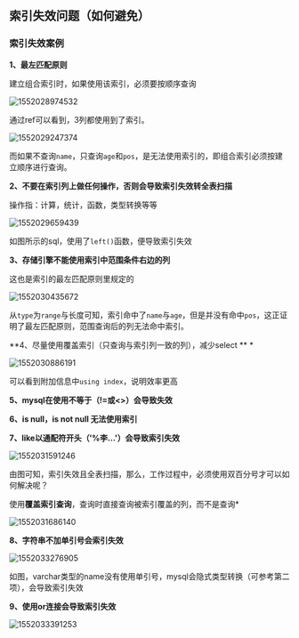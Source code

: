 ## 索引失效问题（如何避免）

### 索引失效案例

**1、最左匹配原则**

建立组合索引时，如果使用该索引，必须要按顺序查询

![1552028974532](../image/1552028974532.png)

通过ref可以看到，3列都使用到了索引。

![1552029247374](../image/1552029247374.png)

而如果不查询`name`，只查询`age`和`pos`，是无法使用索引的，即组合索引必须按建立顺序进行查询。

**2、不要在索引列上做任何操作，否则会导致索引失效转全表扫描**

操作指：计算，统计，函数，类型转换等等

![1552029659439](../image/1552029659439.png)

如图所示的sql，使用了`left()`函数，便导致索引失效

**3、存储引擎不能使用索引中范围条件右边的列**

这也是索引的最左匹配原则里规定的

![1552030435672](../image/1552030435672.png)

从`type`为`range`与长度可知，索引命中了`name`与`age`，但是并没有命中`pos`，这正证明了最左匹配原则，范围查询后的列无法命中索引。

**4、尽量使用覆盖索引（只查询与索引列一致的列），减少select ** *

![1552030886191](../image/1552030886191.png)

可以看到附加信息中`using index`，说明效率更高

**5、mysql在使用不等于（!=或<>）会导致失效**

**6、is null，is not null 无法使用索引**

**7、like以通配符开头（'%李...'）会导致索引失效**

![1552031591246](../image/1552031591246.png)

由图可知，索引失效且全表扫描，那么，工作过程中，必须使用双百分号才可以如何解决呢？

使用**覆盖索引查询**，查询时直接查询被索引覆盖的列，而不是查询*

![1552031686140](../image/1552031686140.png)

**8、字符串不加单引号会索引失效**

![1552033276905](../image/1552033276905.png)

如图，varchar类型的name没有使用单引号，mysql会隐式类型转换（可参考第二项），会导致索引失效

**9、使用or连接会导致索引失效**

![1552033391253](../image/1552033391253.png)

